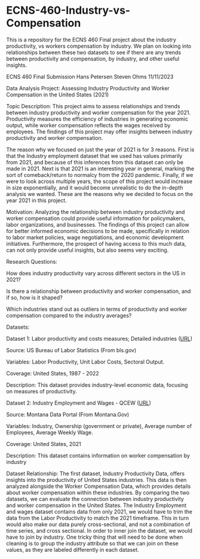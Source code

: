 # ECNS-460-Industry-vs-Compensation
This is a repository for the ECNS 460 Final project about the industry productivity, vs workers compensation by industry. We plan on looking into relationships between these two datasets to see if there are any trends between productivity and compensation, by industry, and other useful insights.

ECNS 460
Final Submission
Hans Petersen
Steven Ohms
11/11/2023



Data Analysis Project: Assessing Industry Productivity and Worker Compensation in the United States (2021)

Topic Description:
This project aims to assess relationships and trends between industry productivity and worker compensation for the year 2021. Productivity measures the efficiency of industries in generating economic output, while worker compensation reflects the wages received by employees. The findings of this project may offer insights between industry productivity and worker compensation. 

The reason why we focused on just the year of 2021 is for 3 reasons. First is that the Industry employment dataset that we used has values primarily from 2021, and because of this inferences from this dataset can only be made in 2021. Next is that 2021 is an interesting year in general, marking the sort of comeback/return to normalcy from the 2020 pandemic. Finally, if we were to look across multiple years, the scope of this project would increase in size exponentially, and it would become unrealistic to do the in-depth analysis we wanted. These are the reasons why we decided to focus on the year 2021 in this project.

Motivation:
Analyzing the relationship between industry productivity and worker compensation could provide useful information for policymakers, labor organizations, and businesses. The findings of this project can allow for better informed economic decisions to be made, specifically in relation to labor market policies, wage negotiations, and economic development initiatives. Furthermore, the prospect of having access to this much data, can not only provide useful insights, but also seems very exciting.

Research Questions:

How does industry productivity vary across different sectors in the US in 2021?

Is there a relationship between productivity and worker compensation, and if so, how is it shaped?

Which industries stand out as outliers in terms of productivity and worker compensation compared to the industry averages?


Datasets:

Dataset 1: Labor productivity and costs measures; Detailed industries ([URL](https://www.bls.gov/productivity/tables/))

Source: US Bureau of Labor Statistics (From bls.gov)

Variables: Labor Productivity, Unit Labor Costs, Sectoral Output.

Coverage: United States, 1987 - 2022

Description: This dataset provides industry-level economic data, focusing on measures of productivity.

Dataset 2: Industry Employment and Wages - QCEW ([URL](https://dataportal.mt.gov/t/DLILMIPub/views/DS-IndustryEmployment_15851453253930/DS-IndustryEmployment?State=Montana&iframeSizedToWindow=true&%3Aembed=y&%3AshowAppBanner=false&%3Adisplay_count=n&%3AshowVizHome=n&%3Aorigin=viz_share_link))

Source: Montana Data Portal (From Montana.Gov)

Variables: Industry, Ownership (government or private), Average number of Employees, Average Weekly Wage.

Coverage: United States, 2021

Description: This dataset contains information on worker compensation by industry


Dataset Relationship:
The first dataset, Industry Productivity Data, offers insights into the productivity of United States industries. This data is then analyzed alongside the Worker Compensation Data, which provides details about worker compensation within these industries. By comparing the two datasets, we can evaluate the connection between industry productivity and worker compensation in the United States. The Industry Employment and wages dataset contains data from only 2021, we would have to trim the data from the Labor Productivity to match the 2021 timeframe. This in turn would also make our data purely cross-sectional, and not a combination of time series, and cross sectional. In order to inner join the dataset, we would have to join by industry. One tricky thing that will need to be done when cleaning is to group the industry attribute so that we can join on these values, as they are labeled differently in each dataset. 


